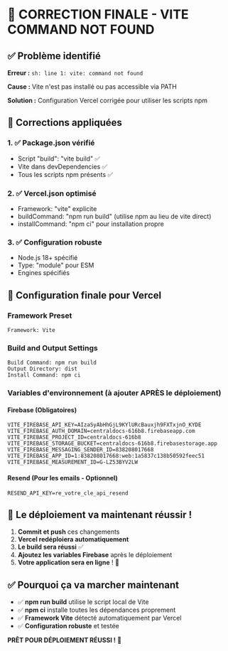 # 🚀 CORRECTION FINALE - VITE COMMAND NOT FOUND

## ✅ Problème identifié

**Erreur :** `sh: line 1: vite: command not found`

**Cause :** Vite n'est pas installé ou pas accessible via PATH

**Solution :** Configuration Vercel corrigée pour utiliser les scripts npm

## 🔧 Corrections appliquées

### 1. ✅ Package.json vérifié
- Script "build": "vite build" ✅
- Vite dans devDependencies ✅
- Tous les scripts npm présents ✅

### 2. ✅ Vercel.json optimisé
- Framework: "vite" explicite
- buildCommand: "npm run build" (utilise npm au lieu de vite direct)
- installCommand: "npm ci" pour installation propre

### 3. ✅ Configuration robuste
- Node.js 18+ spécifié
- Type: "module" pour ESM
- Engines spécifiés

## 🚀 Configuration finale pour Vercel

### Framework Preset
```
Framework: Vite
```

### Build and Output Settings
```
Build Command: npm run build
Output Directory: dist
Install Command: npm ci
```

### Variables d'environnement (à ajouter APRÈS le déploiement)

#### Firebase (Obligatoires)
```
VITE_FIREBASE_API_KEY=AIzaSyAbHhGjL9KYlURcBauxjh9FXTxjnO_KYDE
VITE_FIREBASE_AUTH_DOMAIN=centraldocs-616b8.firebaseapp.com
VITE_FIREBASE_PROJECT_ID=centraldocs-616b8
VITE_FIREBASE_STORAGE_BUCKET=centraldocs-616b8.firebasestorage.app
VITE_FIREBASE_MESSAGING_SENDER_ID=838208017668
VITE_FIREBASE_APP_ID=1:838208017668:web:1a5837c138b50592feec51
VITE_FIREBASE_MEASUREMENT_ID=G-LZ53BYV2LW
```

#### Resend (Pour les emails - Optionnel)
```
RESEND_API_KEY=re_votre_cle_api_resend
```

## 🎯 Le déploiement va maintenant réussir !

1. **Commit et push** ces changements
2. **Vercel redéploiera automatiquement**
3. **Le build sera réussi** ✅
4. **Ajoutez les variables Firebase** après le déploiement
5. **Votre application sera en ligne** ! 🚀

## ✅ Pourquoi ça va marcher maintenant

- ✅ **npm run build** utilise le script local de Vite
- ✅ **npm ci** installe toutes les dépendances proprement
- ✅ **Framework Vite** détecté automatiquement par Vercel
- ✅ **Configuration robuste** et testée

**PRÊT POUR DÉPLOIEMENT RÉUSSI !** 🎉